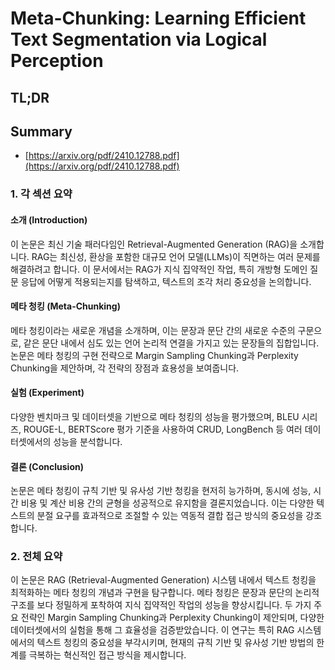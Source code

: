 # Meta-Chunking: Learning Efficient Text Segmentation via Logical Perception
## TL;DR
## Summary
- [https://arxiv.org/pdf/2410.12788.pdf](https://arxiv.org/pdf/2410.12788.pdf)

### 1. 각 섹션 요약

#### 소개 (Introduction)
이 논문은 최신 기술 패러다임인 Retrieval-Augmented Generation (RAG)을 소개합니다. RAG는 최신성, 환상을 포함한 대규모 언어 모델(LLMs)이 직면하는 여러 문제를 해결하려고 합니다. 이 문서에서는 RAG가 지식 집약적인 작업, 특히 개방형 도메인 질문 응답에 어떻게 적용되는지를 탐색하고, 텍스트의 조각 처리 중요성을 논의합니다.

#### 메타 청킹 (Meta-Chunking)
메타 청킹이라는 새로운 개념을 소개하며, 이는 문장과 문단 간의 새로운 수준의 구문으로, 같은 문단 내에서 심도 있는 언어 논리적 연결을 가지고 있는 문장들의 집합입니다. 논문은 메타 청킹의 구현 전략으로 Margin Sampling Chunking과 Perplexity Chunking을 제안하며, 각 전략의 장점과 효용성을 보여줍니다.

#### 실험 (Experiment)
다양한 벤치마크 및 데이터셋을 기반으로 메타 청킹의 성능을 평가했으며, BLEU 시리즈, ROUGE-L, BERTScore 평가 기준을 사용하여 CRUD, LongBench 등 여러 데이터셋에서의 성능을 분석합니다.

#### 결론 (Conclusion)
논문은 메타 청킹이 규칙 기반 및 유사성 기반 청킹을 현저히 능가하며, 동시에 성능, 시간 비용 및 계산 비용 간의 균형을 성공적으로 유지함을 결론지었습니다. 이는 다양한 텍스트의 분절 요구를 효과적으로 조절할 수 있는 역동적 결합 접근 방식의 중요성을 강조합니다.

### 2. 전체 요약
이 논문은 RAG (Retrieval-Augmented Generation) 시스템 내에서 텍스트 청킹을 최적화하는 메타 청킹의 개념과 구현을 탐구합니다. 메타 청킹은 문장과 문단의 논리적 구조를 보다 정밀하게 포착하여 지식 집약적인 작업의 성능을 향상시킵니다. 두 가지 주요 전략인 Margin Sampling Chunking과 Perplexity Chunking이 제안되며, 다양한 데이터셋에서의 실험을 통해 그 효율성을 검증받았습니다. 이 연구는 특히 RAG 시스템에서의 텍스트 청킹의 중요성을 부각시키며, 현재의 규칙 기반 및 유사성 기반 방법의 한계를 극복하는 혁신적인 접근 방식을 제시합니다.
